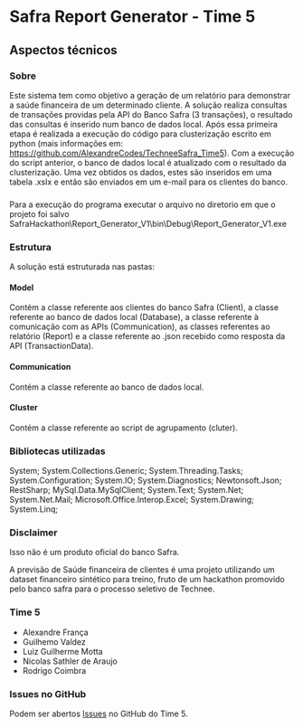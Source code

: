 # Safra Report Generator - Time 5

## Aspectos técnicos

### Sobre

Este sistema tem como objetivo a geração de um relatório para demonstrar a saúde financeira de um determinado cliente. A solução realiza consultas de transações providas pela API do Banco Safra (3 transações), o resultado das consultas é inserido num banco de dados local. 
Após essa primeira etapa é realizada a execução do código para clusterização escrito em python (mais informações em: https://github.com/AlexandreCodes/TechneeSafra_Time5). Com a execução do script anterior, o banco de dados local é atualizado com o resultado da clusterização.
Uma vez obtidos os dados, estes são inseridos em uma tabela .xslx e então são enviados em um e-mail para os clientes do banco. 

###

Para a execução do programa executar o arquivo no diretorio em que o projeto foi salvo SafraHackathon\Report_Generator_V1\bin\Debug\Report_Generator_V1.exe

### Estrutura

A solução está estruturada nas pastas:

#### Model

Contém a classe referente aos clientes do banco Safra (Client), a classe referente ao banco de dados local (Database), a classe referente à comunicação com as APIs (Communication), as classes referentes ao relatório (Report) e a classe referente ao .json recebido como resposta da API (TransactionData).

#### Communication

Contém a classe referente ao banco de dados local.

#### Cluster

Contém a classe referente ao script de agrupamento (cluter).

### Bibliotecas utilizadas

System;
System.Collections.Generic;
System.Threading.Tasks;
System.Configuration;
System.IO;
System.Diagnostics;
Newtonsoft.Json;
RestSharp;
MySql.Data.MySqlClient;
System.Text;
System.Net;
System.Net.Mail;
Microsoft.Office.Interop.Excel;
System.Drawing;
System.Linq;

### Disclaimer

Isso não é um produto oficial do banco Safra.

A previsão de Saúde financeira de clientes é uma projeto utilizando um dataset financeiro sintético para treino, fruto de um hackathon promovido pelo banco safra para o processo seletivo de Technee.

### Time 5

- Alexandre França
- Guilhemo Valdez
- Luiz Guilherme Motta
- Nicolas Sathler de Araujo
- Rodrigo Coimbra


### Issues no GitHub

Podem ser abertos [Issues](https://github.com/rodcoimbra/SafraHackathon) no GitHub do Time 5. 


